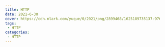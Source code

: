 ```yaml
---
title: HTTP
date: 2021-6-30
cover: https://cdn.nlark.com/yuque/0/2021/png/2899468/1625189735137-97609bf0-7ca4-4201-80a4-0003d27267b1.png
tags:
 - HTTP
categories:
 - HTTP
---
```

<template>
    <div>
        <img src="https://cdn.nlark.com/yuque/0/2021/png/2899468/1625189735137-97609bf0-7ca4-4201-80a4-0003d27267b1.png" referrerpolicy="no-referrer">
        <img src="https://cdn.nlark.com/yuque/0/2021/png/2899468/1625189752724-15b4afe6-7b2c-42a8-bf11-fa7bb08d04fb.png" referrerpolicy="no-referrer">
    </div>
     <el-card shadow="always">
     <p>资源下载地址:</p>
          <div>
           <div><el-link :underline="false" href="https://element.eleme.io" target="_blank">HTTP协议原理</el-link></div>
           <div><el-link :underline="false" type="primary">链接: https://pan.baidu.com/s/1GHWwurECPElsavG-_ZKktw  密码: 4nld</el-link></div>
          </div>
     </el-card>
      <my-money></my-money>
</template>
